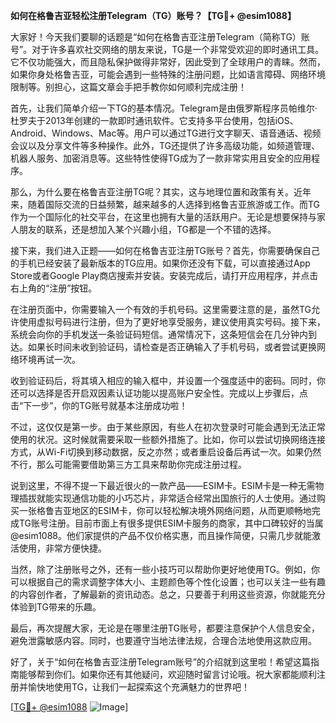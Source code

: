 **如何在格鲁吉亚轻松注册Telegram（TG）账号？【TG💪+ @esim1088】**

大家好！今天我们要聊的话题是“如何在格鲁吉亚注册Telegram（简称TG）账号”。对于许多喜欢社交网络的朋友来说，TG是一个非常受欢迎的即时通讯工具。它不仅功能强大，而且隐私保护做得非常好，因此受到了全球用户的青睐。然而，如果你身处格鲁吉亚，可能会遇到一些特殊的注册问题，比如语言障碍、网络环境限制等。别担心，这篇文章会手把手教你如何顺利完成注册！

首先，让我们简单介绍一下TG的基本情况。Telegram是由俄罗斯程序员帕维尔·杜罗夫于2013年创建的一款即时通讯软件。它支持多平台使用，包括iOS、Android、Windows、Mac等。用户可以通过TG进行文字聊天、语音通话、视频会议以及分享文件等多种操作。此外，TG还提供了许多高级功能，如频道管理、机器人服务、加密消息等。这些特性使得TG成为了一款非常实用且安全的应用程序。

那么，为什么要在格鲁吉亚注册TG呢？其实，这与地理位置和政策有关。近年来，随着国际交流的日益频繁，越来越多的人选择到格鲁吉亚旅游或工作。而TG作为一个国际化的社交平台，在这里也拥有大量的活跃用户。无论是想要保持与家人朋友的联系，还是想加入某个兴趣小组，TG都是一个不错的选择。

接下来，我们进入正题——如何在格鲁吉亚注册TG账号？首先，你需要确保自己的手机已经安装了最新版本的TG应用。如果你还没有下载，可以直接通过App Store或者Google Play商店搜索并安装。安装完成后，请打开应用程序，并点击右上角的“注册”按钮。

在注册页面中，你需要输入一个有效的手机号码。这里需要注意的是，虽然TG允许使用虚拟号码进行注册，但为了更好地享受服务，建议使用真实号码。接下来，系统会向你的手机发送一条验证码短信。通常情况下，这条短信会在几分钟内到达。如果长时间未收到验证码，请检查是否正确输入了手机号码，或者尝试更换网络环境再试一次。

收到验证码后，将其填入相应的输入框中，并设置一个强度适中的密码。同时，你还可以选择是否开启双因素认证功能以提高账户安全性。完成以上步骤后，点击“下一步”，你的TG账号就基本注册成功啦！

不过，这仅仅是第一步。由于某些原因，有些人在初次登录时可能会遇到无法正常使用的状况。这时候就需要采取一些额外措施了。比如，你可以尝试切换网络连接方式，从Wi-Fi切换到移动数据，反之亦然；或者重启设备后再试一次。如果仍然不行，那么可能需要借助第三方工具来帮助你完成注册过程。

说到这里，不得不提一下最近很火的一款产品——ESIM卡。ESIM卡是一种无需物理插拔就能实现通信功能的小巧芯片，非常适合经常出国旅行的人士使用。通过购买一张格鲁吉亚地区的ESIM卡，你可以轻松解决境外网络问题，从而更顺畅地完成TG账号注册。目前市面上有很多提供ESIM卡服务的商家，其中口碑较好的当属@esim1088。他们家提供的产品不仅价格实惠，而且操作简便，只需几步就能激活使用，非常方便快捷。

当然，除了注册账号之外，还有一些小技巧可以帮助你更好地使用TG。例如，你可以根据自己的需求调整字体大小、主题颜色等个性化设置；也可以关注一些有趣的内容创作者，了解最新的资讯动态。总之，只要善于利用这些资源，你就能充分体验到TG带来的乐趣。

最后，再次提醒大家，无论是在哪里注册TG账号，都要注意保护个人信息安全，避免泄露敏感内容。同时，也要遵守当地法律法规，合理合法地使用这款应用。

好了，关于“如何在格鲁吉亚注册Telegram账号”的介绍就到这里啦！希望这篇指南能够帮到你们。如果你还有其他疑问，欢迎随时留言讨论哦。祝大家都能顺利注册并愉快地使用TG，让我们一起探索这个充满魅力的世界吧！

[[TG💪+ @esim1088](https://t.me/s/esim1088) ![Image](https://i.postimg.cc/4NQfJmqS/Snipaste-2025-05-13-00-14-12.png)]